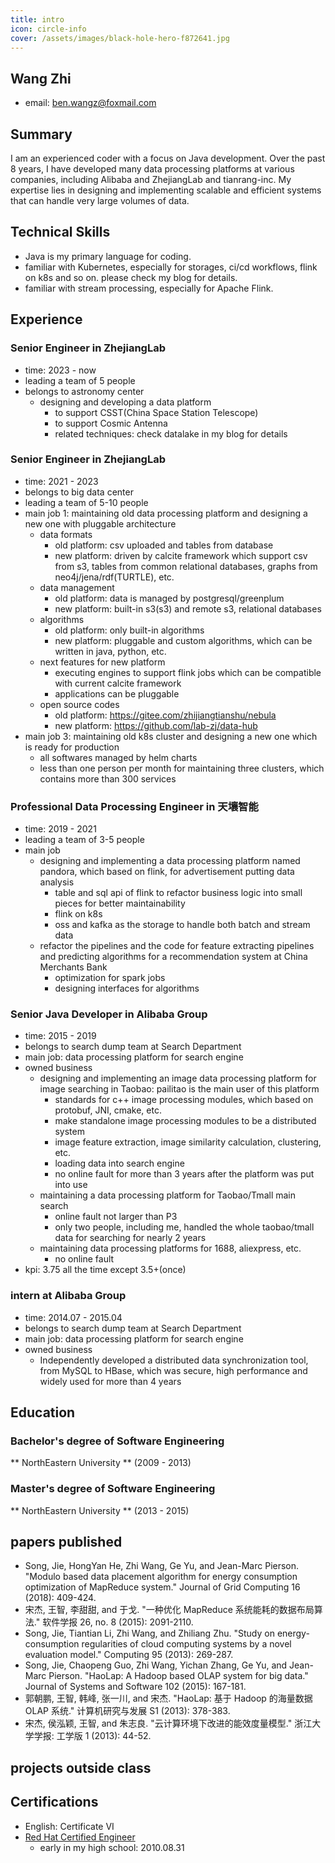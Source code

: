 ```yaml
---
title: intro
icon: circle-info
cover: /assets/images/black-hole-hero-f872641.jpg
---
```


## Wang Zhi 

* email: ben.wangz@foxmail.com

## Summary

I am an experienced coder with a focus on Java development. Over the past 8 years, I have developed many data processing platforms at various companies, including Alibaba and ZhejiangLab and tianrang-inc. My expertise lies in designing and implementing scalable and efficient systems that can handle very large volumes of data.

## Technical Skills

* Java is my primary language for coding.
* familiar with Kubernetes, especially for storages, ci/cd workflows, flink on k8s and so on. please check my blog for details.
* familiar with stream processing, especially for Apache Flink.

## Experience

### Senior Engineer in ZhejiangLab
* time: 2023 - now
* leading a team of 5 people
* belongs to astronomy center
    + designing and developing a data platform
        + to support CSST(China Space Station Telescope)
        + to support Cosmic Antenna
        + related techniques: check datalake in my blog for details

### Senior Engineer in ZhejiangLab
* time: 2021 - 2023
* belongs to big data center
* leading a team of 5-10 people
* main job 1: maintaining old data processing platform and designing a new one with pluggable architecture
    + data formats
        * old platform: csv uploaded and tables from database
        * new platform: driven by calcite framework which support csv from s3, tables from common relational databases, graphs from neo4j/jena/rdf(TURTLE), etc.
    + data management
        * old platform: data is managed by postgresql/greenplum
        * new platform: built-in s3(s3) and remote s3, relational databases
    + algorithms
        * old platform: only built-in algorithms
        * new platform: pluggable and custom algorithms, which can be written in java, python, etc.
    + next features for new platform
        * executing engines to support flink jobs which can be compatible with current calcite framework
        * applications can be pluggable
    + open source codes
        * old platform: https://gitee.com/zhijiangtianshu/nebula
        * new platform: https://github.com/lab-zj/data-hub
* main job 3: maintaining old k8s cluster and designing a new one which is ready for production
    + all softwares managed by helm charts
    + less than one person per month for maintaining three clusters, which contains more than 300 services

### Professional Data Processing Engineer in 天壤智能
* time: 2019 - 2021
* leading a team of 3-5 people
* main job
    + designing and implementing a data processing platform named pandora, which based on flink, for advertisement putting data analysis
        * table and sql api of flink to refactor business logic into small pieces for better maintainability
        * flink on k8s
        * oss and kafka as the storage to handle both batch and stream data
    + refactor the pipelines and the code for feature extracting pipelines and predicting algorithms for a recommendation system at China Merchants Bank
        * optimization for spark jobs
        * designing interfaces for algorithms

### Senior Java Developer in Alibaba Group
* time: 2015 - 2019
* belongs to search dump team at Search Department
* main job: data processing platform for search engine
* owned business
    + designing and implementing an image data processing platform for image searching in Taobao: pailitao is the main user of this platform
        * standards for c++ image processing modules, which based on protobuf, JNI, cmake, etc.
        * make standalone image processing modules to be a distributed system
        * image feature extraction, image similarity calculation, clustering, etc.
        * loading data into search engine
        * no online fault for more than 3 years after the platform was put into use
    + maintaining a data processing platform for Taobao/Tmall main search
        * online fault not larger than P3
        * only two people, including me, handled the whole taobao/tmall data for searching for nearly 2 years
    + maintaining data processing platforms for 1688, aliexpress, etc.
        * no online fault
* kpi: 3.75 all the time except 3.5+(once)

### intern at Alibaba Group
* time: 2014.07 - 2015.04
* belongs to search dump team at Search Department
* main job: data processing platform for search engine
* owned business
    + Independently developed a distributed data synchronization tool, from MySQL to HBase, which was secure, high performance and widely used for more than 4 years

## Education

### Bachelor's degree of Software Engineering
** NorthEastern University ** (2009 - 2013)

### Master's degree of Software Engineering
** NorthEastern University ** (2013 - 2015)

## papers published

* Song, Jie, HongYan He, Zhi Wang, Ge Yu, and Jean-Marc Pierson. "Modulo based data placement algorithm for energy consumption optimization of MapReduce system." Journal of Grid Computing 16 (2018): 409-424.
* 宋杰, 王智, 李甜甜, and 于戈. "一种优化 MapReduce 系统能耗的数据布局算法." 软件学报 26, no. 8 (2015): 2091-2110.
* Song, Jie, Tiantian Li, Zhi Wang, and Zhiliang Zhu. "Study on energy-consumption regularities of cloud computing systems by a novel evaluation model." Computing 95 (2013): 269-287.
* Song, Jie, Chaopeng Guo, Zhi Wang, Yichan Zhang, Ge Yu, and Jean-Marc Pierson. "HaoLap: A Hadoop based OLAP system for big data." Journal of Systems and Software 102 (2015): 167-181.
* 郭朝鹏, 王智, 韩峰, 张一川, and 宋杰. "HaoLap: 基于 Hadoop 的海量数据 OLAP 系统." 计算机研究与发展 S1 (2013): 378-383.
* 宋杰, 侯泓颖, 王智, and 朱志良. "云计算环境下改进的能效度量模型." 浙江大学学报: 工学版 1 (2013): 44-52.

## projects outside class

## Certifications

* English: Certificate VI
* [Red Hat Certified Engineer](RHCE_Zhi_Wang.pdf.md)
    + early in my high school: 2010.08.31